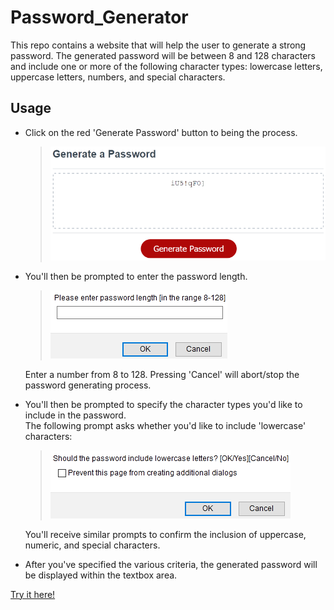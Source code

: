# Password_Generator
This repo contains a website that will help the user to generate a strong password. The generated password will be between 8 and 128 characters and include one or more of the following character types: lowercase letters, uppercase letters, numbers, and special characters.

## Usage
* Click on the red 'Generate Password' button to being the process. <br>
  > ![Screenshot of the UI and the 'Generate Password' button](assets/readme/generate_password_ui.png)
* You'll then be prompted to enter the password length. <br>
  > ![Screenshot showing prompt to enter the password length](assets/readme/password_length_prompt.png)

  Enter a number from 8 to 128. Pressing 'Cancel' will abort/stop the password generating process.
* You'll then be prompted to specify the character types you'd like to include in the password. <br>
  The following prompt asks whether you'd like to include 'lowercase' characters: <br>
  > ![Screenshot of prompt asking if you'd like to include lowercase characters](assets/readme/character_type_prompt.png)

  You'll receive similar prompts to confirm the inclusion of uppercase, numeric, and special characters.
* After you've specified the various criteria, the generated password will be displayed within the textbox area.

[Try it here!](https://cek333.github.io/Password_Generator/)

